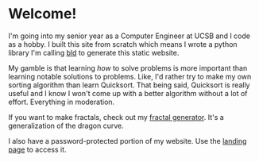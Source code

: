 # Welcome!

I'm going into my senior year as a Computer Engineer at UCSB and I code as a hobby. I built this site from scratch which means I wrote a python library I'm calling [bld](posts/bld.html) to generate this static website.

My gamble is that learning *how* to solve problems is more important than learning notable solutions to problems. Like, I'd rather try to make my own sorting algorithm than learn Quicksort. That being said, Quicksort is really useful and I know I won't come up with a better algorithm without a lot of effort. Everything in moderation.

If you want to make fractals, check out my [fractal generator](fractalGenerator/fractal.html). It's a generalization of the dragon curve.

I also have a password-protected portion of my website. Use the [landing page](secret/landing) to access it.
